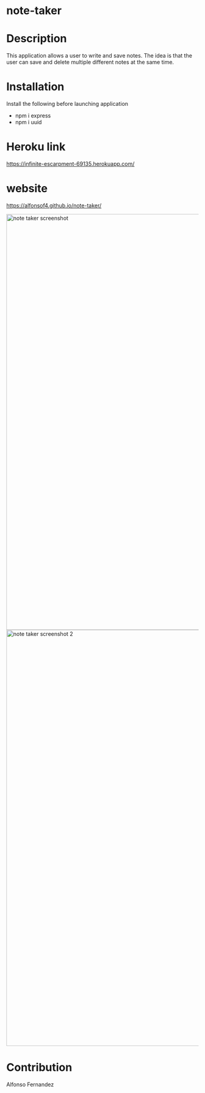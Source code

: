 # note-taker

# Description
This application allows a user to write and save notes.
The idea is that the user can save and delete multiple different
notes at the same time.

# Installation
Install the following before launching application
* npm i express
* npm i uuid
# Heroku link
https://infinite-escarpment-69135.herokuapp.com/
# website 
https://alfonsof4.github.io/note-taker/

<img width="1087" alt="note taker screenshot" src="https://user-images.githubusercontent.com/91750315/150715871-46df66d1-c274-408c-bdfa-479e4daf4804.PNG">

<img width="1088" alt="note taker screenshot 2" src="https://user-images.githubusercontent.com/91750315/150715894-e998f994-2fbf-460d-88b5-93dcf7c81c61.PNG">


# Contribution
Alfonso Fernandez
